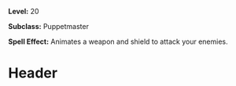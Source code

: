 <!-- TITLE: Spell: Citizen Puppet -->
<!-- SUBTITLE:  -->

**Level:** 20

**Subclass:** Puppetmaster

**Spell Effect:** Animates a weapon and shield to attack your enemies.

# Header